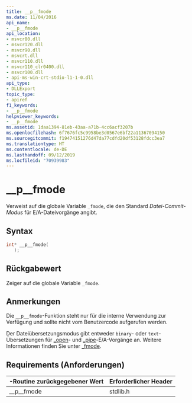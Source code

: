 ```yaml
---
title: __p__fmode
ms.date: 11/04/2016
api_name:
- __p__fmode
api_location:
- msvcr80.dll
- msvcr120.dll
- msvcr90.dll
- msvcrt.dll
- msvcr110.dll
- msvcr110_clr0400.dll
- msvcr100.dll
- api-ms-win-crt-stdio-l1-1-0.dll
api_type:
- DLLExport
topic_type:
- apiref
f1_keywords:
- __p__fmode
helpviewer_keywords:
- __p__fmode
ms.assetid: 1daa1394-81eb-43aa-a71b-4cc6acf3207b
ms.openlocfilehash: 6f7676fc5c9958be3d0567e6bf22a11367094150
ms.sourcegitcommit: f19474151276d47da77cdfd20df53128fdcc3ea7
ms.translationtype: HT
ms.contentlocale: de-DE
ms.lasthandoff: 09/12/2019
ms.locfileid: "70939983"
---
```

# <a name="__p__fmode"></a>__p__fmode

Verweist auf die globale Variable `_fmode`, die den Standard *Datei-Commit-Modus* für E/A-Dateivorgänge angibt.

## <a name="syntax"></a>Syntax

```cpp
int* __p__fmode(
   );
```

## <a name="return-value"></a>Rückgabewert

Zeiger auf die globale Variable `_fmode`.

## <a name="remarks"></a>Anmerkungen

Die `__p__fmode`-Funktion steht nur für die interne Verwendung zur Verfügung und sollte nicht vom Benutzercode aufgerufen werden.

Der Dateiübersetzungsmodus gibt entweder `binary`- oder `text`-Übersetzungen für [_open](../c-runtime-library/reference/open-wopen.md)- und [_pipe](../c-runtime-library/reference/pipe.md)-E/A-Vorgänge an. Weitere Informationen finden Sie unter [_fmode](../c-runtime-library/fmode.md).

## <a name="requirements"></a>Requirements (Anforderungen)

|-Routine zurückgegebener Wert|Erforderlicher Header|
|-------------|---------------------|
|__p\__fmode|stdlib.h|